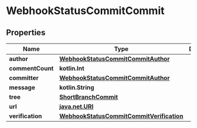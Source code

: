 
# WebhookStatusCommitCommit

## Properties
Name | Type | Description | Notes
------------ | ------------- | ------------- | -------------
**author** | [**WebhookStatusCommitCommitAuthor**](WebhookStatusCommitCommitAuthor.md) |  | 
**commentCount** | **kotlin.Int** |  | 
**committer** | [**WebhookStatusCommitCommitAuthor**](WebhookStatusCommitCommitAuthor.md) |  | 
**message** | **kotlin.String** |  | 
**tree** | [**ShortBranchCommit**](ShortBranchCommit.md) |  | 
**url** | [**java.net.URI**](java.net.URI.md) |  | 
**verification** | [**WebhookStatusCommitCommitVerification**](WebhookStatusCommitCommitVerification.md) |  | 



